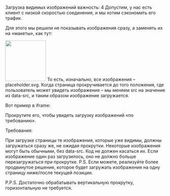 Загрузка видимых изображений
важность: 4
Допустим, у нас есть клиент с низкой скоростью соединения, и мы хотим сэкономить его трафик.

Для этого мы решили не показывать изображения сразу, а заменять их на «макеты», как тут:

<img src="placeholder.svg" width="128" height="128" data-src="real.jpg">
То есть, изначально, все изображения – placeholder.svg. Когда страница прокручивается до того положения, 
где пользователь может увидеть изображение – мы меняем src на значение из data-src, и таким образом изображение загружается.

Вот пример в iframe:


Прокрутите его, чтобы увидеть загрузку изображений «по требованию».

Требования:

При загрузке страницы те изображения, которые уже видимы, должны загружаться сразу же, не ожидая прокрутки.
Некоторые изображения могут быть обычными, без data-src. Код не должен касаться их.
Если изображение один раз загрузилось, оно не должно больше перезагружаться при прокрутке.
P.S. Если можете, реализуйте более продвинутое решение, которое будет загружать изображения на одну страницу ниже/после текущей позиции.

P.P.S. Достаточно обрабатывать вертикальную прокрутку, горизонтальную не требуется.